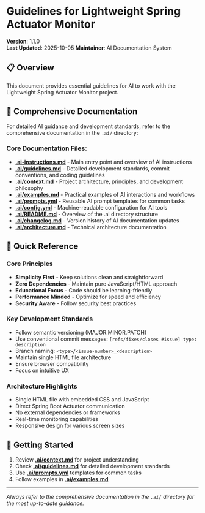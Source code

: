 # Guidelines for Lightweight Spring Actuator Monitor

**Version**: 1.1.0  
**Last Updated**: 2025-10-05
**Maintainer**: AI Documentation System

## 📋 Overview
This document provides essential guidelines for AI to work with the Lightweight Spring Actuator Monitor project.

## 🔗 Comprehensive Documentation
For detailed AI guidance and development standards, refer to the comprehensive documentation in the `.ai/` directory:

### Core Documentation Files:
- **[.ai-instructions.md](./../.ai-instructions.md)** - Main entry point and overview of AI instructions
- **[.ai/guidelines.md](./../.ai/guidelines.md)** - Detailed development standards, commit conventions, and coding guidelines
- **[.ai/context.md](./../.ai/context.md)** - Project architecture, principles, and development philosophy
- **[.ai/examples.md](./../.ai/examples.md)** - Practical examples of AI interactions and workflows
- **[.ai/prompts.yml](./../.ai/prompts.yml)** - Reusable AI prompt templates for common tasks
- **[.ai/config.yml](./../.ai/config.yml)** - Machine-readable configuration for AI tools
- **[.ai/README.md](./../.ai/README.md)** - Overview of the .ai directory structure
- **[.ai/changelog.md](./../.ai/changelog.md)** - Version history of AI documentation updates
- **[.ai/architecture.md](./../.ai/architecture.md)** - Technical architecture documentation

## 🎯 Quick Reference

### Core Principles
- **Simplicity First** - Keep solutions clean and straightforward
- **Zero Dependencies** - Maintain pure JavaScript/HTML approach
- **Educational Focus** - Code should be learning-friendly
- **Performance Minded** - Optimize for speed and efficiency
- **Security Aware** - Follow security best practices

### Key Development Standards
- Follow semantic versioning (MAJOR.MINOR.PATCH)
- Use conventional commit messages: `[refs/fixes/closes #issue] type: description`
- Branch naming: `<type>/<issue-number>_<description>`
- Maintain single HTML file architecture
- Ensure browser compatibility
- Focus on intuitive UX

### Architecture Highlights
- Single HTML file with embedded CSS and JavaScript
- Direct Spring Boot Actuator communication
- No external dependencies or frameworks
- Real-time monitoring capabilities
- Responsive design for various screen sizes

## 🚀 Getting Started
1. Review **[.ai/context.md](./../.ai/context.md)** for project understanding
2. Check **[.ai/guidelines.md](./../.ai/guidelines.md)** for detailed development standards
3. Use **[.ai/prompts.yml](./../.ai/prompts.yml)** templates for common tasks
4. Follow examples in **[.ai/examples.md](./../.ai/examples.md)**

---
*Always refer to the comprehensive documentation in the `.ai/` directory for the most up-to-date guidance.*
